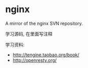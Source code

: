 nginx
=====

A mirror of the nginx SVN repository. 

学习源码, 在里面写注释

学习资料: 
  * http://tengine.taobao.org/book/
  * http://openresty.org/
